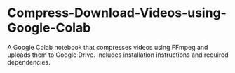 # Compress-Download-Videos-using-Google-Colab
A Google Colab notebook that compresses videos using FFmpeg and uploads them to Google Drive. Includes installation instructions and required dependencies.

